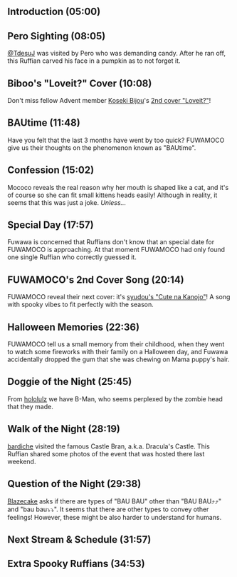 ## Introduction (05:00)

## Pero Sighting (08:05)

[@TdesuJ](https://twitter.com/TdesuJ/status/1717024018371432637) was visited by Pero who was demanding candy. After he ran off, this Ruffian carved his face in a pumpkin as to not forget it.

## Biboo's "Loveit?" Cover (10:08)

Don't miss fellow Advent member [Koseki Bijou](https://www.youtube.com/@KosekiBijou)'s [2nd cover "Loveit?"](https://youtu.be/NfhJK602XdE)!

## BAUtime (11:48)

Have you felt that the last 3 months have went by too quick? FUWAMOCO give us their thoughts on the phenomenon known as "BAUtime".

## Confession (15:02)

Mococo reveals the real reason why her mouth is shaped like a cat, and it's of course so she can fit small kittens heads easily! Although in reality, it seems that this was just a joke. *Unless...*

## Special Day (17:57)

Fuwawa is concerned that Ruffians don't know that an special date for FUWAMOCO is approaching. At that moment FUWAMOCO had only found one single Ruffian who correctly guessed it.

## FUWAMOCO's 2nd Cover Song (20:14)

FUWAMOCO reveal their next cover: it's [syudou's "Cute na Kanojo"](https://youtu.be/XYmZUh_YAq0)! A song with spooky vibes to fit perfectly with the season.

## Halloween Memories (22:36)

FUWAMOCO tell us a small memory from their childhood, when they went to watch some fireworks with their family on a Halloween day, and Fuwawa accidentally dropped the gum that she was chewing on Mama puppy's hair.

## Doggie of the Night (25:45)

From [hololulz](https://twitter.com/hololulz/status/1709663409103401263) we have B-Man, who seems perplexed by the zombie head that they made.

## Walk of the Night (28:19)

[bardiche](https://twitter.com/katxts/status/1718664352444698747) visited the famous Castle Bran, a.k.a. Dracula's Castle. This Ruffian shared some photos of the event that was hosted there last weekend.

## Question of the Night (29:38)

[Blazecake](https://twitter.com/Blazecake20/status/1706887023783563752) asks if there are types of "BAU BAU" other than "BAU BAU⤴︎⤴︎" and "bau bau⤵︎⤵︎". It seems that there are other types to convey other feelings! However, these might be also harder to understand for humans.

## Next Stream & Schedule (31:57)

## Extra Spooky Ruffians (34:53)
